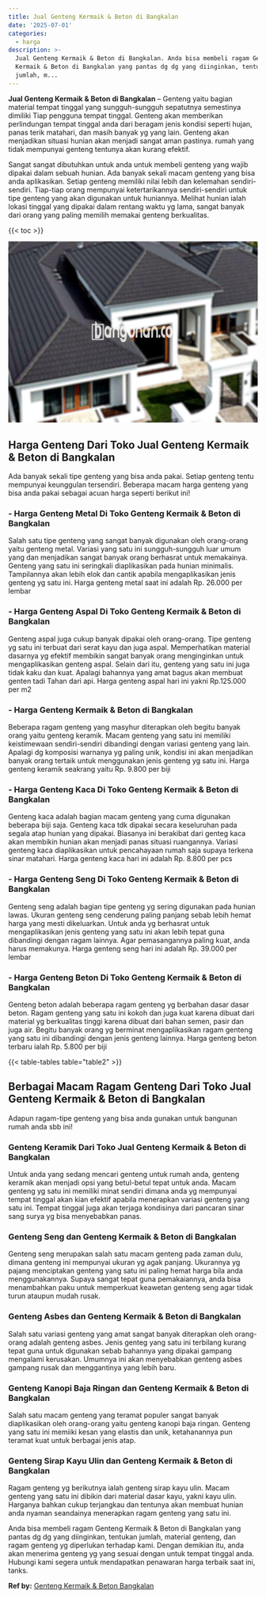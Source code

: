 ```yaml
---
title: Jual Genteng Kermaik & Beton di Bangkalan
date: '2025-07-01'
categories:
  - harga
description: >-
  Jual Genteng Kermaik & Beton di Bangkalan. Anda bisa membeli ragam Genteng
  Kermaik & Beton di Bangkalan yang pantas dg dg yang diinginkan, tentukan
  jumlah, m...
---
```


**Jual Genteng Kermaik & Beton di Bangkalan** – Genteng yaitu bagian material tempat tinggal yang sungguh-sungguh sepatutnya semestinya dimiliki Tiap pengguna tempat tinggal. Genteng akan memberikan perlindungan tempat tinggal anda dari beragam jenis kondisi seperti hujan, panas terik matahari, dan masih banyak yg yang lain. Genteng akan menjadikan situasi hunian akan menjadi sangat aman pastinya. rumah yang tidak mempunyai genteng tentunya akan kurang efektif.

Sangat sangat dibutuhkan untuk anda untuk membeli genteng yang wajib dipakai dalam sebuah hunian. Ada banyak sekali macam genteng yang bisa anda aplikasikan. Setiap genteng memiliki nilai lebih dan kelemahan sendiri-sendiri. Tiap-tiap orang mempunyai ketertarikannya sendiri-sendiri untuk tipe genteng yang akan digunakan untuk huniannya. Melihat hunian ialah lokasi tinggal yang dipakai dalam rentang waktu yg lama, sangat banyak dari orang yang paling memilih memakai genteng berkualitas.

{{< toc >}}

![Jual Genteng Kermaik & Beton di Bangkalan](/images/genteng-minimalis-murah20.png)

## Harga Genteng Dari Toko Jual Genteng Kermaik & Beton di Bangkalan

Ada banyak sekali tipe genteng yang bisa anda pakai. Setiap genteng tentu mempunyai keunggulan tersendiri. Beberapa macam harga genteng yang bisa anda pakai sebagai acuan harga seperti berikut ini!

### \- Harga Genteng Metal Di Toko Genteng Kermaik & Beton di Bangkalan

Salah satu tipe genteng yang sangat banyak digunakan oleh orang-orang yaitu genteng metal. Variasi yang satu ini sungguh-sungguh luar umum yang dan menjadikan sangat banyak orang berhasrat untuk memakainya. Genteng yang satu ini seringkali diaplikasikan pada hunian minimalis. Tampilannya akan lebih elok dan cantik apabila mengaplikasikan jenis genteng yg satu ini. Harga genteng metal saat ini adalah Rp. 26.000 per lembar

### \- Harga Genteng Aspal Di Toko Genteng Kermaik & Beton di Bangkalan

Genteng aspal juga cukup banyak dipakai oleh orang-orang. Tipe genteng yg satu ini terbuat dari serat kayu dan juga aspal. Memperhatikan material dasarnya yg efektif membikin sangat banyak orang menginginkan untuk mengaplikasikan genteng aspal. Selain dari itu, genteng yang satu ini juga tidak kaku dan kuat. Apalagi bahannya yang amat bagus akan membuat genten tadi Tahan dari api. Harga genteng aspal hari ini yakni Rp.125.000 per m2

### \- Harga Genteng Kermaik & Beton di Bangkalan

Beberapa ragam genteng yang masyhur diterapkan oleh begitu banyak orang yaitu genteng keramik. Macam genteng yang satu ini memiliki keistimewaan sendiri-sendiri dibandingi dengan variasi genteng yang lain. Apalagi dg komposisi warnanya yg paling unik, kondisi ini akan menjadikan banyak orang tertaik untuk menggunakan jenis genteng yg satu ini. Harga genteng keramik seakrang yaitu Rp. 9.800 per biji

### \- Harga Genteng Kaca Di Toko Genteng Kermaik & Beton di Bangkalan

Genteng kaca adalah bagian macam genteng yang cuma digunakan beberapa biji saja. Genteng kaca tdk dipakai secara keseluruhan pada segala atap hunian yang dipakai. Biasanya ini berakibat dari genteg kaca akan membikin hunian akan menjadi panas situasi ruangannya. Variasi genteng kaca diaplikasikan untuk pencahayaan rumah saja supaya terkena sinar matahari. Harga genteng kaca hari ini adalah Rp. 8.800 per pcs

### \- Harga Genteng Seng Di Toko Genteng Kermaik & Beton di Bangkalan

Genteng seng adalah bagian tipe genteng yg sering digunakan pada hunian lawas. Ukuran genteng seng cenderung paling panjang sebab lebih hemat harga yang mesti dikeluarkan. Untuk anda yg berhasrat untuk mengaplikasikan jenis genteng yang satu ini akan lebih tepat guna dibandingi dengan ragam lainnya. Agar pemasangannya paling kuat, anda harus memakunya. Harga genteng seng hari ini adalah Rp. 39.000 per lembar

### \- Harga Genteng Beton Di Toko Genteng Kermaik & Beton di Bangkalan

Genteng beton adalah beberapa ragam genteng yg berbahan dasar dasar beton. Ragam genteng yang satu ini kokoh dan juga kuat karena dibuat dari material yg berkualitas tinggi karena dibuat dari bahan semen, pasir dan juga air. Begitu banyak orang yg berminat mengaplikasikan ragam genteng yang satu ini dibandingi dengan jenis genteng lainnya. Harga genteng beton terbaru ialah Rp. 5.800 per biji

{{< table-tables table="table2" >}}

## Berbagai Macam Ragam Genteng Dari Toko Jual Genteng Kermaik & Beton di Bangkalan

Adapun ragam-tipe genteng yang bisa anda gunakan untuk bangunan rumah anda sbb ini!

### Genteng Keramik Dari Toko Jual Genteng Kermaik & Beton di Bangkalan

Untuk anda yang sedang mencari genteng untuk rumah anda, genteng keramik akan menjadi opsi yang betul-betul tepat untuk anda. Macam genteng yg satu ini memiliki minat sendiri dimana anda yg mempunyai tempat tinggal akan kian efektif apabila menerapkan variasi genteng yang satu ini. Tempat tinggal juga akan terjaga kondisinya dari pancaran sinar sang surya yg bisa menyebabkan panas.

### Genteng Seng dan Genteng Kermaik & Beton di Bangkalan

Genteng seng merupakan salah satu macam genteng pada zaman dulu, dimana genteng ini mempunyai ukuran yg agak panjang. Ukurannya yg pajang menciptakan genteng yang satu ini paling hemat harga bila anda menggunakannya. Supaya sangat tepat guna pemakaiannya, anda bisa menambahkan paku untuk memperkuat keawetan genteng seng agar tidak turun ataupun mudah rusak.

### Genteng Asbes dan Genteng Kermaik & Beton di Bangkalan

Salah satu variasi genteng yang amat sangat banyak diterapkan oleh orang-orang adalah genteng asbes. Jenis genteg yang satu ini terbilang kurang tepat guna untuk digunakan sebab bahannya yang dipakai gampang mengalami kerusakan. Umumnya ini akan menyebabkan genteng asbes gampang rusak dan menggantinya yang lebih baru.

### Genteng Kanopi Baja Ringan dan Genteng Kermaik & Beton di Bangkalan

Salah satu macam genteng yang teramat populer sangat banyak diaplikasikan oleh orang-orang yaitu genteng kanopi baja ringan. Genteng yang satu ini memiiki kesan yang elastis dan unik, ketahanannya pun teramat kuat untuk berbagai jenis atap.

### Genteng Sirap Kayu Ulin dan Genteng Kermaik & Beton di Bangkalan

Ragam genteng yg berikutnya ialah genteng sirap kayu ulin. Macam genteng yang satu ini dibikin dari material dasar kayu, yakni kayu ulin. Harganya bahkan cukup terjangkau dan tentunya akan membuat hunian anda nyaman seandainya menerapkan ragam genteng yang satu ini.

Anda bisa membeli ragam Genteng Kermaik & Beton di Bangkalan yang pantas dg dg yang diinginkan, tentukan jumlah, material genteng, dan ragam genteng yg diperlukan terhadap kami. Dengan demikian itu, anda akan menerima genteng yg yang sesuai dengan untuk tempat tinggal anda. Hubungi kami segera untuk mendapatkan penawaran harga terbaik saat ini, tanks.

**Ref by:**  [Genteng Kermaik & Beton  Bangkalan](https://id.wikipedia.org/wiki/Genteng)

